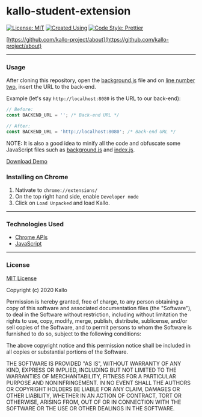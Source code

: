# kallo-student-extension

[![License: MIT](https://img.shields.io/badge/License-MIT-yellow.svg)](https://opensource.org/licenses/MIT)
[![Created Using](https://img.shields.io/badge/JavaScript-98.2%25-green.svg)](https://wikipedia.org/wiki/JavaScript)
[![Code Style: Prettier](https://img.shields.io/badge/Code%20Style-Prettier-blue.svg)](https://prettier.io/)

[https://github.com/kallo-project/about](https://github.com/kallo-project/about)

----

### Usage
After cloning this repository, open the [background.js](https://github.com/kallo-project/kallo-student-extension/blob/main/background.js) file and on [line number two](https://github.com/kallo-project/kallo-student-extension/blob/main/background.js#L2), insert the URL to the back-end.

Example (let's say `http://localhost:8080` is the URL to our back-end):
```javascript
// Before:
const BACKEND_URL = ''; /* Back-end URL */

// After:
const BACKEND_URL = 'http://localhost:8080'; /* Back-end URL */
```

NOTE: It is also a good idea to minify all the code and obfuscate some JavaScript files such as [background.js](https://github.com/kallo-project/kallo-student-extension/blob/main/background.js) and [index.js](https://github.com/kallo-project/kallo-student-extension/blob/main/index.js).

[Download Demo](https://github.com/kallo-project/kallo-student-extension/releases)

### Installing on Chrome
1. Nativate to `chrome://extensions/`
2. On the top right hand side, enable `Developer mode`
3. Click on `Load Unpacked` and load Kallo.

----

### Technologies Used
- [Chrome APIs](https://developer.chrome.com/extensions/api_index)
- [JavaScript](https://wikipedia.org/wiki/JavaScript)

----

### License
[MIT License](https://opensource.org/licenses/MIT)

Copyright (c) 2020 Kallo

Permission is hereby granted, free of charge, to any person obtaining a copy
of this software and associated documentation files (the "Software"), to deal
in the Software without restriction, including without limitation the rights
to use, copy, modify, merge, publish, distribute, sublicense, and/or sell
copies of the Software, and to permit persons to whom the Software is
furnished to do so, subject to the following conditions:

The above copyright notice and this permission notice shall be included in all
copies or substantial portions of the Software.

THE SOFTWARE IS PROVIDED "AS IS", WITHOUT WARRANTY OF ANY KIND, EXPRESS OR
IMPLIED, INCLUDING BUT NOT LIMITED TO THE WARRANTIES OF MERCHANTABILITY,
FITNESS FOR A PARTICULAR PURPOSE AND NONINFRINGEMENT. IN NO EVENT SHALL THE
AUTHORS OR COPYRIGHT HOLDERS BE LIABLE FOR ANY CLAIM, DAMAGES OR OTHER
LIABILITY, WHETHER IN AN ACTION OF CONTRACT, TORT OR OTHERWISE, ARISING FROM,
OUT OF OR IN CONNECTION WITH THE SOFTWARE OR THE USE OR OTHER DEALINGS IN THE
SOFTWARE.
